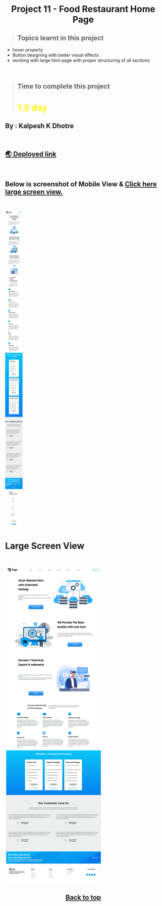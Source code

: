 # <center>**Project 11 - Food Restaurant Home Page**</center>


> ## Topics learnt in this project
- hover property
- Button designing with better visual effects
- working with large html page with proper structuring of all sections
<br><br><br>

> ## Time to complete this project 
> # <font color="Yellow">**1.5 day**</font>

## **By : Kalpesh K Dhotre**
<br>


## [🌏 Deployed link](https://kd-project-11.netlify.app/)

<br>

## Below is screenshot of Mobile View & [Click here large screen view.](#large-screen-view)

<br>

![Mobile Resonsive Page Screenshot](./MobileView.jpeg)
<br>

# Large Screen View

<br>

![Mobile Resonsive Page Screenshot](./LargeScreenView.jpeg)
## <center> [Back to top](#centerproject-11---food-restaurant-home-pagecenter)</center>